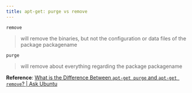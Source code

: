 ```yaml
---
title: apt-get: purge vs remove
---
```


`remove`
> will remove the binaries, but not the configuration or data files of the package packagename

`purge`
> will remove about everything regarding the package  packagename

**Reference**:
[What is the Difference Between `apt-get purge` and `apt-get remove`? | Ask Ubuntu](http://askubuntu.com/questions/231562/what-is-the-difference-between-apt-get-purge-and-apt-get-remove)
